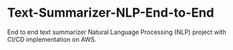 # Text-Summarizer-NLP-End-to-End
End to end text summarizer Natural Language Processing (NLP) project with CI/CD implementation on AWS.
